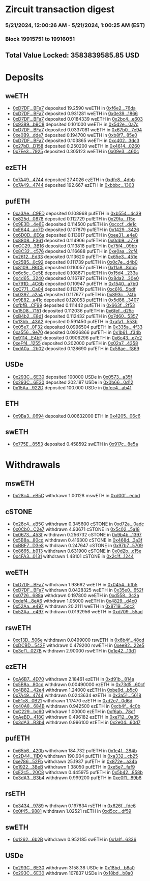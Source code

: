 # Zircuit transaction digest
### 5/21/2024, 12:00:26 AM - 5/21/2024, 1:00:25 AM (EST)
### Block 19915751 to 19916051

## Total Value Locked: 3583839585.85 USD

# Deposits
## weETH
- [0xD7DF...BFa7](https://etherscan.io/address/0xD7DF7E085214743530afF339aFC420c7c720BFa7) deposited 19.2590 weETH in [0xf6e2...76da](https://etherscan.io/tx/0xD7DF7E085214743530afF339aFC420c7c720BFa7)
- [0xD7DF...BFa7](https://etherscan.io/address/0xD7DF7E085214743530afF339aFC420c7c720BFa7) deposited 0.931281 weETH in [0x0e39...1866](https://etherscan.io/tx/0xD7DF7E085214743530afF339aFC420c7c720BFa7)
- [0xD7DF...BFa7](https://etherscan.io/address/0xD7DF7E085214743530afF339aFC420c7c720BFa7) deposited 0.0184339 weETH in [0x2bc4...e603](https://etherscan.io/tx/0xD7DF7E085214743530afF339aFC420c7c720BFa7)
- [0x9389...b9C8](https://etherscan.io/address/0x9389b6cF1C3569Cb3902cB08E1b48Baa9115b9C8) deposited 0.101000 weETH in [0x5d2e...0a7c](https://etherscan.io/tx/0x9389b6cF1C3569Cb3902cB08E1b48Baa9115b9C8)
- [0xD7DF...BFa7](https://etherscan.io/address/0xD7DF7E085214743530afF339aFC420c7c720BFa7) deposited 0.0337081 weETH in [0x67b0...7e94](https://etherscan.io/tx/0xD7DF7E085214743530afF339aFC420c7c720BFa7)
- [0xe0B9...dde7](https://etherscan.io/address/0xe0B9FcEF10f1FC7e156276Bf0ce6CE152887dde7) deposited 0.194700 weETH in [0xb8f7...85e0](https://etherscan.io/tx/0xe0B9FcEF10f1FC7e156276Bf0ce6CE152887dde7)
- [0xD7DF...BFa7](https://etherscan.io/address/0xD7DF7E085214743530afF339aFC420c7c720BFa7) deposited 0.103865 weETH in [0xc402...3dc3](https://etherscan.io/tx/0xD7DF7E085214743530afF339aFC420c7c720BFa7)
- [0x27bD...D158](https://etherscan.io/address/0x27bD2512dAD9Fe7cC0C3ACBe79c84b48907aD158) deposited 0.250200 weETH in [0x4614...0260](https://etherscan.io/tx/0x27bD2512dAD9Fe7cC0C3ACBe79c84b48907aD158)
- [0x7Ee3...7925](https://etherscan.io/address/0x7Ee3c477E34B5aD57653F8C79f56363e56B97925) deposited 0.305123 weETH in [0x09e3...460c](https://etherscan.io/tx/0x7Ee3c477E34B5aD57653F8C79f56363e56B97925)
## ezETH
- [0x7A49...4744](https://etherscan.io/address/0x7A493Be5c2ce014cD049Bf178a1ac0Db1B434744) deposited 27.4026 ezETH in [0xdfc8...4dbb](https://etherscan.io/tx/0x7A493Be5c2ce014cD049Bf178a1ac0Db1B434744)
- [0x7A49...4744](https://etherscan.io/address/0x7A493Be5c2ce014cD049Bf178a1ac0Db1B434744) deposited 192.667 ezETH in [0xbbbc...1303](https://etherscan.io/tx/0x7A493Be5c2ce014cD049Bf178a1ac0Db1B434744)
## pufETH
- [0xa3Ae...C9ED](https://etherscan.io/address/0xa3Aec2FD157f800575b0071AF77547486861C9ED) deposited 0.108968 pufETH in [0xb554...4c39](https://etherscan.io/tx/0xa3Aec2FD157f800575b0071AF77547486861C9ED)
- [0x825d...0878](https://etherscan.io/address/0x825d04303fD1791805Fb50A53549A208Fef60878) deposited 0.112729 pufETH in [0x29fa...f15e](https://etherscan.io/tx/0x825d04303fD1791805Fb50A53549A208Fef60878)
- [0x9E3D...4e6E](https://etherscan.io/address/0x9E3D05A840435e93dfbAdFc537b24E3AD6574e6E) deposited 0.114500 pufETH in [0xcccf...de1c](https://etherscan.io/tx/0x9E3D05A840435e93dfbAdFc537b24E3AD6574e6E)
- [0xE644...ac7D](https://etherscan.io/address/0xE644D9c630f4B866d0b043e5efDe16E0c597ac7D) deposited 0.107879 pufETH in [0x1429...3426](https://etherscan.io/tx/0xE644D9c630f4B866d0b043e5efDe16E0c597ac7D)
- [0x6D0D...6E6a](https://etherscan.io/address/0x6D0D6eEEFCdcb60825D62c1F664304CbbE136E6a) deposited 0.113917 pufETH in [0xee31...e4e0](https://etherscan.io/tx/0x6D0D6eEEFCdcb60825D62c1F664304CbbE136E6a)
- [0x8808...F361](https://etherscan.io/address/0x8808643c264A611AD07400703C460687C6BfF361) deposited 0.114906 pufETH in [0x0db9...a779](https://etherscan.io/tx/0x8808643c264A611AD07400703C460687C6BfF361)
- [0xCC29...3B16](https://etherscan.io/address/0xCC29D1c252B0a7af7Af7c4E9765681E8d94f3B16) deposited 0.113818 pufETH in [0x75f4...09bb](https://etherscan.io/tx/0xCC29D1c252B0a7af7Af7c4E9765681E8d94f3B16)
- [0x8C32...c576](https://etherscan.io/address/0x8C3218f335e1B0fB9e90e0526821297016c7c576) deposited 0.116688 pufETH in [0xe0aa...2cf4](https://etherscan.io/tx/0x8C3218f335e1B0fB9e90e0526821297016c7c576)
- [0x2612...Ed33](https://etherscan.io/address/0x26120C1A9d1646d4773925340fB4279d0698Ed33) deposited 0.113620 pufETH in [0x65e3...451e](https://etherscan.io/tx/0x26120C1A9d1646d4773925340fB4279d0698Ed33)
- [0x25B5...0c92](https://etherscan.io/address/0x25B5EC6F482E450be73672f4A1941f0BA3e10c92) deposited 0.111739 pufETH in [0x0c7e...d4b0](https://etherscan.io/tx/0x25B5EC6F482E450be73672f4A1941f0BA3e10c92)
- [0x8109...B6C5](https://etherscan.io/address/0x8109C13960f9D5f495F42E714478Cf5ea152B6C5) deposited 0.110057 pufETH in [0x11a8...8db5](https://etherscan.io/tx/0x8109C13960f9D5f495F42E714478Cf5ea152B6C5)
- [0x6c5c...Ce5E](https://etherscan.io/address/0x6c5cbcD63e21E342557dc6210DDbAaC6163eCe5E) deposited 0.108671 pufETH in [0x15d4...233a](https://etherscan.io/tx/0x6c5cbcD63e21E342557dc6210DDbAaC6163eCe5E)
- [0x4d65...3240](https://etherscan.io/address/0x4d6565974E6DE629d9B1D67b6560ef2c21d43240) deposited 0.116787 pufETH in [0x8da2...30e0](https://etherscan.io/tx/0x4d6565974E6DE629d9B1D67b6560ef2c21d43240)
- [0x791D...4C6b](https://etherscan.io/address/0x791D69aEb5699AbF17af24cdf8A6c21E1F2D4C6b) deposited 0.110947 pufETH in [0x1540...a7b0](https://etherscan.io/tx/0x791D69aEb5699AbF17af24cdf8A6c21E1F2D4C6b)
- [0xC771...Ca04](https://etherscan.io/address/0xC771225f059266C2eaeC9ffeC54E41675747Ca04) deposited 0.113719 pufETH in [0xc616...5bdf](https://etherscan.io/tx/0xC771225f059266C2eaeC9ffeC54E41675747Ca04)
- [0x0397...a2a4](https://etherscan.io/address/0x0397d7789700BF950bceE8ad78Fd9D99B7e1a2a4) deposited 0.117677 pufETH in [0x893c...74fb](https://etherscan.io/tx/0x0397d7789700BF950bceE8ad78Fd9D99B7e1a2a4)
- [0x9E82...a41c](https://etherscan.io/address/0x9E8216ac0Ba67f15aC91E7354B60E128f7FDa41c) deposited 0.120053 pufETH in [0x5d86...3407](https://etherscan.io/tx/0x9E8216ac0Ba67f15aC91E7354B60E128f7FDa41c)
- [0xfbfB...CF99](https://etherscan.io/address/0xfbfBA5eB8274f4E172d6C6Cf80D2e669122ACF99) deposited 0.111442 pufETH in [0x663f...2f53](https://etherscan.io/tx/0xfbfBA5eB8274f4E172d6C6Cf80D2e669122ACF99)
- [0x15D8...7151](https://etherscan.io/address/0x15D8A88706Be4520Cc113B7CE9bB641D68E27151) deposited 0.112036 pufETH in [0x6fef...d25c](https://etherscan.io/tx/0x15D8A88706Be4520Cc113B7CE9bB641D68E27151)
- [0xB4b2...E8d1](https://etherscan.io/address/0xB4b21f83bC66209423abB1ca88EeAA275aF1E8d1) deposited 0.112432 pufETH in [0x7d60...5357](https://etherscan.io/tx/0xB4b21f83bC66209423abB1ca88EeAA275aF1E8d1)
- [0x13bb...43A2](https://etherscan.io/address/0x13bb996F3bDD16B294d81349A2a64f002aA643A2) deposited 0.591450 pufETH in [0xafa1...553b](https://etherscan.io/tx/0x13bb996F3bDD16B294d81349A2a64f002aA643A2)
- [0x05e7...0F32](https://etherscan.io/address/0x05e761240f7A2096c4a709Fb75Cb166096EA0F32) deposited 0.0996504 pufETH in [0x335a...4f33](https://etherscan.io/tx/0x05e761240f7A2096c4a709Fb75Cb166096EA0F32)
- [0xa556...9e70](https://etherscan.io/address/0xa5561d8317f542EAa662E58ebaD25B15a71A9e70) deposited 0.0926866 pufETH in [0x1b61...f34b](https://etherscan.io/tx/0xa5561d8317f542EAa662E58ebaD25B15a71A9e70)
- [0x9114...E4bF](https://etherscan.io/address/0x9114aEa15FE921130a02586ff4d6c9239192E4bF) deposited 0.0906296 pufETH in [0x6c43...e7c2](https://etherscan.io/tx/0x9114aEa15FE921130a02586ff4d6c9239192E4bF)
- [0xeFf4...1255](https://etherscan.io/address/0xeFf470463eA81C46b5Dbc47700Dea2192d871255) deposited 0.202000 pufETH in [0x02a7...4358](https://etherscan.io/tx/0xeFf470463eA81C46b5Dbc47700Dea2192d871255)
- [0xdA0a...2b02](https://etherscan.io/address/0xdA0aBeA7D9516EBd38a82dF246Bd812830462b02) deposited 0.128690 pufETH in [0x58ae...f869](https://etherscan.io/tx/0xdA0aBeA7D9516EBd38a82dF246Bd812830462b02)
## USDe
- [0x293C...6E30](https://etherscan.io/address/0x293C6937D8D82e05B01335F7B33FBA0c8e256E30) deposited 100000 USDe in [0x0573...a35f](https://etherscan.io/tx/0x293C6937D8D82e05B01335F7B33FBA0c8e256E30)
- [0x293C...6E30](https://etherscan.io/address/0x293C6937D8D82e05B01335F7B33FBA0c8e256E30) deposited 202.187 USDe in [0x0b66...0d12](https://etherscan.io/tx/0x293C6937D8D82e05B01335F7B33FBA0c8e256E30)
- [0x15Aa...922D](https://etherscan.io/address/0x15Aa5D8509486037985A0f047675F63BB5Bd922D) deposited 100.000 USDe in [0xfec4...ab41](https://etherscan.io/tx/0x15Aa5D8509486037985A0f047675F63BB5Bd922D)
## ETH
- [0x9Ba3...0694](https://etherscan.io/address/0x9Ba3bd448Fd124733311a94b48921869AeAD0694) deposited 0.00632000 ETH in [0x4205...06c6](https://etherscan.io/tx/0x9Ba3bd448Fd124733311a94b48921869AeAD0694)
## swETH
- [0x775E...8553](https://etherscan.io/address/0x775E24cEab54f51099B4CE6caE50180422188553) deposited 0.458592 swETH in [0x917c...8e5a](https://etherscan.io/tx/0x775E24cEab54f51099B4CE6caE50180422188553)
# Withdrawals
## mswETH
- [0x28c4...eB5C](https://etherscan.io/address/0x28c411FBEdC7F2a4dE9AAe25fb408E4Be6f7eB5C) withdrawn 1.00128 mswETH in [0xd00f...ecbd](https://etherscan.io/tx/0x28c411FBEdC7F2a4dE9AAe25fb408E4Be6f7eB5C)
## cSTONE
- [0x28c4...eB5C](https://etherscan.io/address/0x28c411FBEdC7F2a4dE9AAe25fb408E4Be6f7eB5C) withdrawn 0.345600 cSTONE in [0xd72a...0adc](https://etherscan.io/tx/0x28c411FBEdC7F2a4dE9AAe25fb408E4Be6f7eB5C)
- [0x0Cb0...C2e7](https://etherscan.io/address/0x0Cb0Ea40895CF4C50fB3A16843A63FbBa694C2e7) withdrawn 4.93671 cSTONE in [0x5c02...5a18](https://etherscan.io/tx/0x0Cb0Ea40895CF4C50fB3A16843A63FbBa694C2e7)
- [0x0673...453f](https://etherscan.io/address/0x0673E5F33E61e066f3d8b526a75AF9c4CF77453f) withdrawn 0.256732 cSTONE in [0x9b4b...1397](https://etherscan.io/tx/0x0673E5F33E61e066f3d8b526a75AF9c4CF77453f)
- [0x5B8a...80cd](https://etherscan.io/address/0x5B8a6044777fe74CB09b1F4b6aD628afA89c80cd) withdrawn 0.416300 cSTONE in [0x468d...3a3f](https://etherscan.io/tx/0x5B8a6044777fe74CB09b1F4b6aD628afA89c80cd)
- [0xBBF7...D3e8](https://etherscan.io/address/0xBBF748d38bB31417be0465134C61a93C2823D3e8) withdrawn 0.247647 cSTONE in [0x97b7...5709](https://etherscan.io/tx/0xBBF748d38bB31417be0465134C61a93C2823D3e8)
- [0x8665...b913](https://etherscan.io/address/0x8665A68A0Fca4e45ad79234593235a965016b913) withdrawn 0.631900 cSTONE in [0x0d2b...c15e](https://etherscan.io/tx/0x8665A68A0Fca4e45ad79234593235a965016b913)
- [0x4FA3...0131](https://etherscan.io/address/0x4FA3766488eC2790c0EdEE875c52e2a438010131) withdrawn 1.48101 cSTONE in [0x2c1f...1244](https://etherscan.io/tx/0x4FA3766488eC2790c0EdEE875c52e2a438010131)
## weETH
- [0xD7DF...BFa7](https://etherscan.io/address/0xD7DF7E085214743530afF339aFC420c7c720BFa7) withdrawn 1.93662 weETH in [0x0454...bfb5](https://etherscan.io/tx/0xD7DF7E085214743530afF339aFC420c7c720BFa7)
- [0xD7DF...BFa7](https://etherscan.io/address/0xD7DF7E085214743530afF339aFC420c7c720BFa7) withdrawn 0.0428325 weETH in [0x35e0...652f](https://etherscan.io/tx/0xD7DF7E085214743530afF339aFC420c7c720BFa7)
- [0x0726...688a](https://etherscan.io/address/0x07260DC7B2920ea3Eb6a7e2568b9622cF749688a) withdrawn 0.197800 weETH in [0xd558...3c2a](https://etherscan.io/tx/0x07260DC7B2920ea3Eb6a7e2568b9622cF749688a)
- [0xdef4...8eA6](https://etherscan.io/address/0xdef45E63561DdED007fB7a406F3E5490CBB48eA6) withdrawn 1.05000 weETH in [0x4829...d4c0](https://etherscan.io/tx/0xdef45E63561DdED007fB7a406F3E5490CBB48eA6)
- [0x52Aa...e497](https://etherscan.io/address/0x52Aa899454998Be5b000Ad077a46Bbe360F4e497) withdrawn 20.2111 weETH in [0x8719...5dc2](https://etherscan.io/tx/0x52Aa899454998Be5b000Ad077a46Bbe360F4e497)
- [0x52Aa...e497](https://etherscan.io/address/0x52Aa899454998Be5b000Ad077a46Bbe360F4e497) withdrawn 0.0192956 weETH in [0xd709...55ad](https://etherscan.io/tx/0x52Aa899454998Be5b000Ad077a46Bbe360F4e497)
## rswETH
- [0xc13D...506e](https://etherscan.io/address/0xc13DeFDbDAFB8780a82F1d63f80FC7347b95506e) withdrawn 0.0499000 rswETH in [0x6b4f...48cd](https://etherscan.io/tx/0xc13DeFDbDAFB8780a82F1d63f80FC7347b95506e)
- [0xDCBD...542F](https://etherscan.io/address/0xDCBDf0f6D02B1a00dD09A901FC894f4F6d84542F) withdrawn 0.479200 rswETH in [0xee82...22e5](https://etherscan.io/tx/0xDCBDf0f6D02B1a00dD09A901FC894f4F6d84542F)
- [0x3cf1...027B](https://etherscan.io/address/0x3cf1D9c076131a78774b84C1014303B6FD54027B) withdrawn 2.90000 rswETH in [0x1e42...13d1](https://etherscan.io/tx/0x3cf1D9c076131a78774b84C1014303B6FD54027B)
## ezETH
- [0xA6B7...4D70](https://etherscan.io/address/0xA6B780B4eb99Bcb6cBe7cA32Cbaca427d5F14D70) withdrawn 2.18461 ezETH in [0xd91b...814a](https://etherscan.io/tx/0xA6B780B4eb99Bcb6cBe7cA32Cbaca427d5F14D70)
- [0x5B8a...80cd](https://etherscan.io/address/0x5B8a6044777fe74CB09b1F4b6aD628afA89c80cd) withdrawn 0.00490000 ezETH in [0x73d5...60cf](https://etherscan.io/tx/0x5B8a6044777fe74CB09b1F4b6aD628afA89c80cd)
- [0x4B82...42e4](https://etherscan.io/address/0x4B82931f4e660b39b618a22Aa16522FeA5ba42e4) withdrawn 1.24000 ezETH in [0xbe9d...b5c0](https://etherscan.io/tx/0x4B82931f4e660b39b618a22Aa16522FeA5ba42e4)
- [0x7A49...4744](https://etherscan.io/address/0x7A493Be5c2ce014cD049Bf178a1ac0Db1B434744) withdrawn 0.0243634 ezETH in [0x3a51...5618](https://etherscan.io/tx/0x7A493Be5c2ce014cD049Bf178a1ac0Db1B434744)
- [0xE1c8...0B21](https://etherscan.io/address/0xE1c8454999708598eA1603399D65091Ba6840B21) withdrawn 1.17470 ezETH in [0xd2e7...0d6d](https://etherscan.io/tx/0xE1c8454999708598eA1603399D65091Ba6840B21)
- [0x40A8...684B](https://etherscan.io/address/0x40A8a2dE40414e8E445d7E5F5eb13bac0473684B) withdrawn 0.942500 ezETH in [0xcb4f...4c0b](https://etherscan.io/tx/0x40A8a2dE40414e8E445d7E5F5eb13bac0473684B)
- [0xC229...bc60](https://etherscan.io/address/0xC2298852018671eF78d88e8b0AB97f822B4Cbc60) withdrawn 1.00000 ezETH in [0xf6ab...78cf](https://etherscan.io/tx/0xC2298852018671eF78d88e8b0AB97f822B4Cbc60)
- [0xAeBD...418C](https://etherscan.io/address/0xAeBD10774AB3CC1b51c245959a329d2d1CF5418C) withdrawn 0.496182 ezETH in [0xe712...0a35](https://etherscan.io/tx/0xAeBD10774AB3CC1b51c245959a329d2d1CF5418C)
- [0x3dA3...B3b4](https://etherscan.io/address/0x3dA321230B808115d2f737E31AA6a6633820B3b4) withdrawn 0.996100 ezETH in [0x2e04...60d7](https://etherscan.io/tx/0x3dA321230B808115d2f737E31AA6a6633820B3b4)
## pufETH
- [0x65b6...420b](https://etherscan.io/address/0x65b6223872f2CF6E9F3f1785ff9731184065420b) withdrawn 184.732 pufETH in [0x1e4f...284b](https://etherscan.io/tx/0x65b6223872f2CF6E9F3f1785ff9731184065420b)
- [0x2D44...11D0](https://etherscan.io/address/0x2D44c4FBB602b08D2Ee5533851616a59fE0e11D0) withdrawn 190.904 pufETH in [0xa332...cb25](https://etherscan.io/tx/0x2D44c4FBB602b08D2Ee5533851616a59fE0e11D0)
- [0xe786...52Fb](https://etherscan.io/address/0xe78615D0BfF225d07c54a9aCF45701d5208652Fb) withdrawn 25.1937 pufETH in [0x872e...a34b](https://etherscan.io/tx/0xe78615D0BfF225d07c54a9aCF45701d5208652Fb)
- [0x1922...3BeB](https://etherscan.io/address/0x19222f58eC8A8d2603638aA5e017689F10803BeB) withdrawn 1.38050 pufETH in [0xe5e7...faf9](https://etherscan.io/tx/0x19222f58eC8A8d2603638aA5e017689F10803BeB)
- [0xE2c5...20C8](https://etherscan.io/address/0xE2c5B91336469a1194648D7c506C0968a69420C8) withdrawn 0.445975 pufETH in [0x5b42...858b](https://etherscan.io/tx/0xE2c5B91336469a1194648D7c506C0968a69420C8)
- [0x3dA3...B3b4](https://etherscan.io/address/0x3dA321230B808115d2f737E31AA6a6633820B3b4) withdrawn 0.999200 pufETH in [0xe0f1...89b8](https://etherscan.io/tx/0x3dA321230B808115d2f737E31AA6a6633820B3b4)
## rsETH
- [0x3434...9789](https://etherscan.io/address/0x34349c5569e7B846c3558961552D2202760A9789) withdrawn 0.197834 rsETH in [0x626f...fde6](https://etherscan.io/tx/0x34349c5569e7B846c3558961552D2202760A9789)
- [0x0f45...9881](https://etherscan.io/address/0x0f4542Be410f10dECD914e533674d38221289881) withdrawn 1.02521 rsETH in [0xd5cc...df59](https://etherscan.io/tx/0x0f4542Be410f10dECD914e533674d38221289881)
## swETH
- [0x1262...6b2B](https://etherscan.io/address/0x1262656546866f1B735F8E66b8626Ee466ee6b2B) withdrawn 0.952185 swETH in [0x1a1f...6336](https://etherscan.io/tx/0x1262656546866f1B735F8E66b8626Ee466ee6b2B)
## USDe
- [0x293C...6E30](https://etherscan.io/address/0x293C6937D8D82e05B01335F7B33FBA0c8e256E30) withdrawn 3158.38 USDe in [0x18bd...b8a0](https://etherscan.io/tx/0x293C6937D8D82e05B01335F7B33FBA0c8e256E30)
- [0x293C...6E30](https://etherscan.io/address/0x293C6937D8D82e05B01335F7B33FBA0c8e256E30) withdrawn 107837 USDe in [0x18bd...b8a0](https://etherscan.io/tx/0x293C6937D8D82e05B01335F7B33FBA0c8e256E30)
